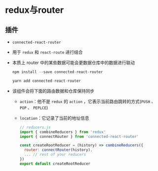 # redux与router

## 插件

- `connected-react-router`

- 用于 `redux` 和 `react-route` 进行结合

- 本质上 router 中的某些数据可能会更数据仓库中的数据进行联动

    ```js
    npm install --save connected-react-router

    yarn add connected-react-router
    ```

- 该组件会将下面的路由数据和仓库保持同步

  - `action`：他不是 `redux` 的 `action` ，它表示当前路由跳转的方式(`PUSH` 、 `POP` 、 `PEPLCE`)

  - `location`：它记录了当前的地址信息

    ```js
    // reducers.js
    import { combineReducers } from 'redux'
    import { connectRouter } from 'connected-react-router'

    const createRootReducer = (history) => combineReducers({
      router: connectRouter(history),
      ... // rest of your reducers
    })
    export default createRootReducer
    ```
